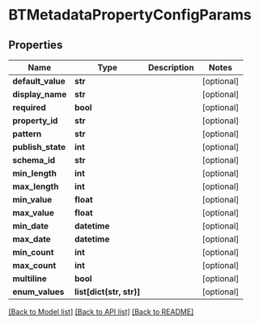 # BTMetadataPropertyConfigParams

## Properties
Name | Type | Description | Notes
------------ | ------------- | ------------- | -------------
**default_value** | **str** |  | [optional] 
**display_name** | **str** |  | [optional] 
**required** | **bool** |  | [optional] 
**property_id** | **str** |  | [optional] 
**pattern** | **str** |  | [optional] 
**publish_state** | **int** |  | [optional] 
**schema_id** | **str** |  | [optional] 
**min_length** | **int** |  | [optional] 
**max_length** | **int** |  | [optional] 
**min_value** | **float** |  | [optional] 
**max_value** | **float** |  | [optional] 
**min_date** | **datetime** |  | [optional] 
**max_date** | **datetime** |  | [optional] 
**min_count** | **int** |  | [optional] 
**max_count** | **int** |  | [optional] 
**multiline** | **bool** |  | [optional] 
**enum_values** | **list[dict(str, str)]** |  | [optional] 

[[Back to Model list]](../README.md#documentation-for-models) [[Back to API list]](../README.md#documentation-for-api-endpoints) [[Back to README]](../README.md)


